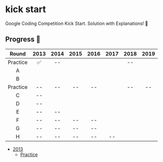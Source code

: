 # kick start
Google Coding Competition Kick Start. Solution with Explanations! 💫

## Progress 🏃
|   Round  | 2013 | 2014 | 2015 | 2016 | 2017 | 2018 | 2019 |
|:--------:|:----:|:----:|:----:|:----:|:----:|:----:|:----:|
| Practice |  ✅  |  --  |      |      |      |  --  |      |
|     A    |      |      |      |      |      |      |      |
|     B    |      |      |      |      |      |      |      |
| Practice |  --  |  --  |  --  |  --  |      |  --  |  --  |
|     C    |  --  |      |      |      |      |      |      |
|     D    |  --  |      |      |      |      |      |      |
|     E    |  --  |  --  |      |      |      |      |      |
|     F    |  --  |  --  |  --  |  --  |      |      |      |
|     G    |  --  |  --  |  --  |  --  |      |      |      |
|     H    |  --  |  --  |  --  |  --  |  --  |      |      |

* [2013](2013/)
    + [Practice](2013/Practice/)
